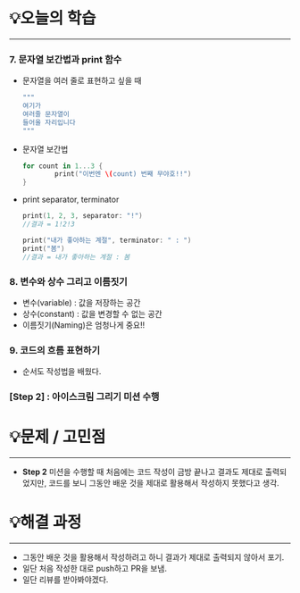 # 💡오늘의 학습
---
### 7. 문자열 보간법과 print 함수
- 문자열을 여러 줄로 표현하고 싶을 때
    
    ```swift
    """
    여기가
    여러줄 문자열이
    들어올 자리입니다
    """
    ```
    
- 문자열 보간법
    
    ```swift
    for count in 1...3 {
    		print("이번엔 \(count) 번째 무야호!!")
    }
    ```
    
- print separator, terminator
    
    ```swift
    print(1, 2, 3, separator: "!")
    //결과 = 1!2!3
    
    print("내가 좋아하는 계절", terminator: " : ")
    print("봄")
    //결과 = 내가 좋아하는 계절 : 봄
    ```

### 8. 변수와 상수 그리고 이름짓기
- 변수(variable) : 값을 저장하는 공간
- 상수(constant) : 값을 변경할 수 없는 공간
- 이름짓기(Naming)은 엄청나게 중요!!

### 9. 코드의 흐름 표현하기
- 순서도 작성법을 배웠다.

### **[Step 2] : 아이스크림 그리기 미션 수행**

# 💡문제 / 고민점
---
- **Step 2** 미션을 수행할 때 처음에는 코드 작성이 금방 끝나고 결과도 제대로 출력되었지만, 코드를 보니 그동안 배운 것을 제대로 활용해서 작성하지 못했다고 생각.

# 💡해결 과정
---
- 그동안 배운 것을 활용해서 작성하려고 하니 결과가 제대로 출력되지 않아서 포기.
- 일단 처음 작성한 대로 push하고 PR을 보냄.
- 일단 리뷰를 받아봐야겠다.